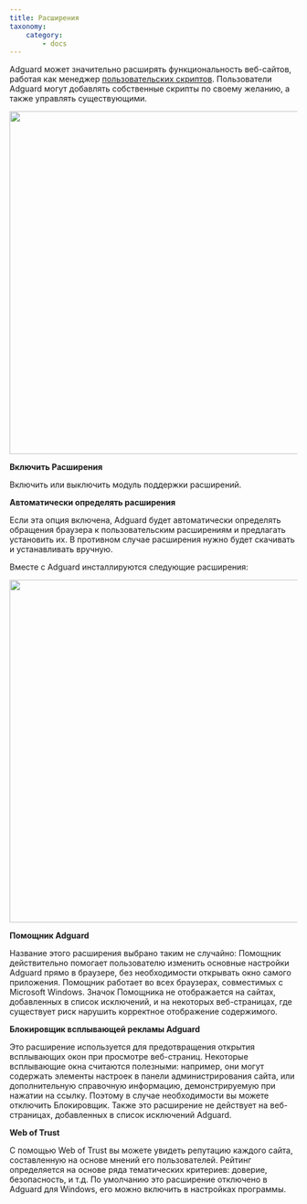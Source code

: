 ```yaml
---
title: Расширения
taxonomy:
    category:
        - docs
---
```


Adguard может значительно расширять функциональность веб-сайтов, работая как менеджер [пользовательских скриптов](https://adguard.com/ru/userscripts.html). Пользователи Adguard могут добавлять собственные скрипты по своему желанию, а также управлять существующими. 

<img src="https://cloud.githubusercontent.com/assets/20211341/20035169/42494ed4-a3c0-11e6-8fdd-b840303cad99.png" width=800 height=600>

**Включить Расширения**

Включить или выключить модуль поддержки расширений.

**Автоматически определять расширения**

Если эта опция включена, Adguard будет автоматически определять обращения браузера к пользовательским расширениям и предлагать установить их. В противном случае расширения нужно будет скачивать и устанавливать вручную.

Вместе с Adguard инсталлируются следующие расширения:

<img src="https://cloud.githubusercontent.com/assets/20211341/20035170/4374fcea-a3c0-11e6-9e4a-3513be60873b.png" width=800 height=600>

**Помощник Adguard**

Название этого расширения выбрано таким не случайно: Помощник действительно помогает пользователю изменить основные настройки Adguard прямо в браузере, без необходимости открывать окно самого приложения. Помощник работает во всех браузерах, совместимых с Microsoft Windows. Значок Помощника не отображается на сайтах, добавленных в список исключений, и на некоторых веб-страницах, где существует риск нарушить корректное отображение содержимого. 

**Блокировщик всплывающей рекламы Adguard**

Это расширение используется для предотвращения открытия всплывающих окон при просмотре веб-страниц. Некоторые всплывающие окна считаются полезными: например, они могут содержать элементы настроек в панели администрирования сайта, или дополнительную справочную информацию, демонстрируемую при нажатии на ссылку. Поэтому в случае необходимости вы можете отключить Блокировщик. Также это расширение не действует на веб-страницах, добавленных в список исключений Adguard.

**Web of Trust**

С помощью Web of Trust вы можете увидеть репутацию каждого сайта, составленную на основе мнений его пользователей. Рейтинг определяется на основе ряда тематических критериев: доверие, безопасность, и т.д. По умолчанию это расширение отключено в Adguard для Windows, его можно включить в настройках программы.
